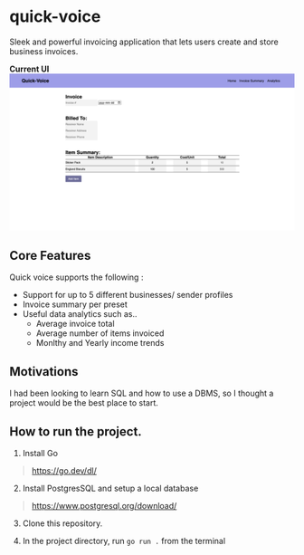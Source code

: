 # quick-voice
Sleek and powerful invoicing application that lets users create and store business invoices. 

**Current UI**
![Alt text](image.png)


## Core Features
Quick voice supports the following :
- Support for up to 5 different businesses/ sender profiles
- Invoice summary per preset
- Useful data analytics such as..
    - Average invoice total 
    - Average number of items invoiced
    - Monlthy and Yearly income trends

## Motivations
I had been looking to learn SQL and how to use a DBMS, so I thought a project would be the best place to start.

## How to run the project.
1. Install Go
> https://go.dev/dl/

2. Install PostgresSQL and setup a local database
> https://www.postgresql.org/download/

3. Clone this repository.

4. In the project directory, run `go run .` from the terminal
